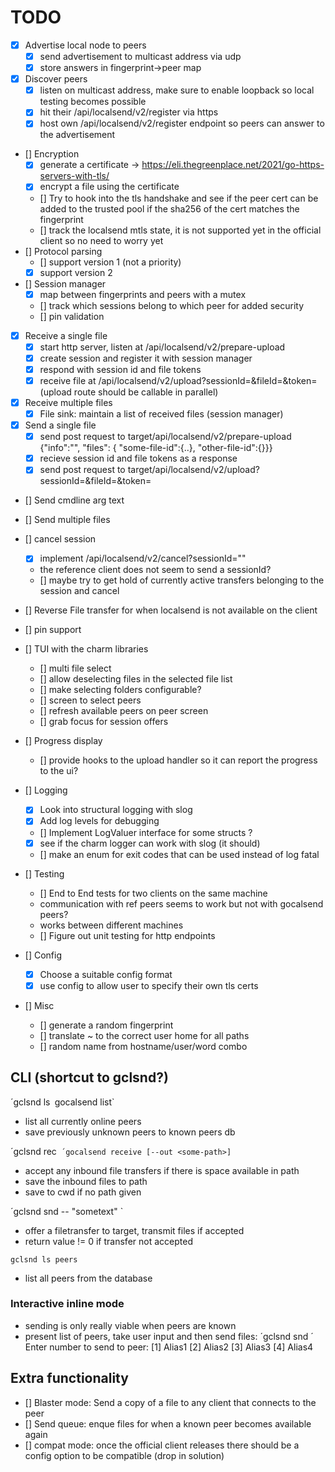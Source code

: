 # TODO

- [x] Advertise local node to peers
     - [x] send advertisement to multicast address via udp
     - [x] store answers in fingerprint->peer map
- [x] Discover peers
     - [x] listen on multicast address, make sure to enable loopback so local testing becomes possible
     - [x] hit their /api/localsend/v2/register via https
     - [x] host own /api/localsend/v2/register endpoint so peers can answer to the advertisement

- [] Encryption
	- [x] generate a certificate -> https://eli.thegreenplace.net/2021/go-https-servers-with-tls/
	- [x] encrypt a file using the certificate
	- [] Try to hook into the tls handshake and see if the peer cert can be added to the trusted pool if the sha256 of the cert matches the fingerprint
	- [] track the localsend mtls state, it is not supported yet in the official client so no need to worry yet
- [] Protocol parsing
    - [] support version 1 (not a priority)
    - [x] support version 2 

- [] Session manager
    - [x] map between fingerprints and peers with a mutex
    - [] track which sessions belong to which peer for added security
    - [] pin validation

- [x] Receive a single file
    - [x] start http server, listen at /api/localsend/v2/prepare-upload
    - [x] create session and register it with session manager
    - [x] respond with session id and file tokens
    - [x] receive file at /api/localsend/v2/upload?sessionId=<id>&fileId=<fileid>&token=<fileToken>
        (upload route should be callable in parallel)
- [x] Receive multiple files
	- [x] File sink: maintain a list of received files (session manager)
- [x] Send a single file
    - [x] send post request to target/api/localsend/v2/prepare-upload
        {"info":"<local node info>", "files": { "some-file-id":{..}, "other-file-id":{}}}
    - [x] recieve session id and file tokens as a response
    - [x] send post request to target/api/localsend/v2/upload?sessionId=<id>&fileId=<fileid>&token=<fileToken>
- [] Send cmdline arg text
- [] Send multiple files

- [] cancel session
    - [x] implement /api/localsend/v2/cancel?sessionId="<sessionId>"
	- the reference client does not seem to send a sessionId?
    - [] maybe try to get hold of currently active transfers belonging to the session and cancel

- [] Reverse File transfer for when localsend is not available on the client
- [] pin support
- [] TUI with the charm libraries
    - [] multi file select
	- [] allow deselecting files in the selected file list
	- [] make selecting folders configurable?
    - [] screen to select peers
	- [] refresh available peers on peer screen
    - [] grab focus for session offers
- [] Progress display
    - [] provide hooks to the upload handler so it can report the progress to the ui?

- [] Logging
    - [x] Look into structural logging with slog
    - [x] Add log levels for debugging
    - [] Implement LogValuer interface for some structs ?
    - [x] see if the charm logger can work with slog (it should)
    - [] make an enum for exit codes that can be used instead of log fatal

- [] Testing
    - [] End to End tests for two clients on the same machine
	- communication with ref peers seems to work but not with gocalsend peers?
	- works between different machines
    - [] Figure out unit testing for http endpoints

- [] Config
    - [x] Choose a suitable config format
    - [x] use config to allow user to specify their own tls certs

- [] Misc
    - [] generate a random fingerprint
    - [] translate ~ to the correct user home for all paths
    - [] random name from hostname/user/word combo
    

## CLI (shortcut to gclsnd?)
´gclsnd ls`
`gocalsend list`
- list all currently online peers
- save previously unknown peers to known peers db

´gclsnd rec`
´gocalsend receive [--out <some-path>]`
- accept any inbound file transfers if there is space available in path
- save the inbound files to path
- save to cwd if no path given

´gclsnd snd <target> -- "sometext" <file1> <file2>`
- offer a filetransfer to target, transmit files if accepted
- return value != 0 if transfer not accepted

`gclsnd ls peers`
- list all peers from the database

### Interactive inline mode
- sending is only really viable when peers are known
- present list of peers, take user input and then send files:
´gclsnd snd <file1> <file2> <file3>´
Enter number to send to peer:
[1] Alias1
[2] Alias2
[3] Alias3
[4] Alias4


## Extra functionality
- [] Blaster mode: Send a copy of a file to any client that connects to the peer
- [] Send queue: enque files for when a known peer becomes available again
- [] compat mode: once the official client releases there should be a config option to be compatible (drop in solution)
